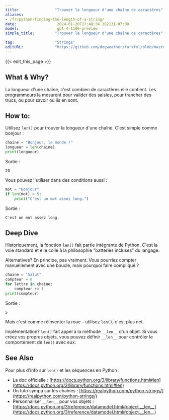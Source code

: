 ```yaml
---
title:                "Trouver la longueur d'une chaîne de caractères"
aliases:
- /fr/python/finding-the-length-of-a-string/
date:                  2024-01-20T17:48:34.362131-07:00
model:                 gpt-4-1106-preview
simple_title:         "Trouver la longueur d'une chaîne de caractères"

tag:                  "Strings"
editURL:              "https://github.com/dogweather/forkful/blob/master/content/fr/python/finding-the-length-of-a-string.md"
---
```


{{< edit_this_page >}}

## What & Why?
La longueur d'une chaîne, c'est combien de caractères elle contient. Les programmeurs la mesurent pour valider des saisies, pour trancher des trucs, ou pour savoir où ils en sont.

## How to:
Utilisez `len()` pour trouver la longueur d'une chaîne. C'est simple comme bonjour :

```python
chaine = "Bonjour, le monde !"
longueur = len(chaine)
print(longueur)
```

Sortie :
```
20
```

Vous pouvez l'utiliser dans des conditions aussi :

```python
mot = "Bonjour"
if len(mot) > 5:
    print("C'est un mot assez long.")
```

Sortie :
```
C'est un mot assez long.
```

## Deep Dive
Historiquement, la fonction `len()` fait partie intégrante de Python. C'est la voie standard et elle colle à la philosophie "batteries incluses" du langage.

Alternatives? En principe, pas vraiment. Vous pourriez compter manuellement avec une boucle, mais pourquoi faire compliqué ?

```python
chaine = "Salut"
compteur = 0
for lettre in chaine:
    compteur += 1
print(compteur)
```

Sortie :
```
5
```

Mais c'est comme réinventer la roue – utilisez `len()`, c'est plus net.

Implémentation? `len()` fait appel à la méthode `__len__` d'un objet. Si vous créez vos propres objets, vous pouvez définir `__len__` pour contrôler le comportement de `len()` avec eux.

## See Also
Pour plus d'info sur `len()` et les séquences en Python :

- La doc officielle : [https://docs.python.org/3/library/functions.html#len](https://docs.python.org/3/library/functions.html#len)
- Un tuto sympa sur les chaînes : [https://realpython.com/python-strings/](https://realpython.com/python-strings/)
- Personnaliser `__len__` pour vos objets : [https://docs.python.org/3/reference/datamodel.html#object.__len__](https://docs.python.org/3/reference/datamodel.html#object.__len__)
